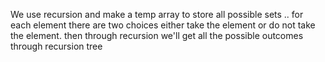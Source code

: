 We use recursion and make a temp array to store all possible sets ..
for each element there are two choices either take the element or do not take the element.
then through recursion we'll get all the possible outcomes through recursion tree